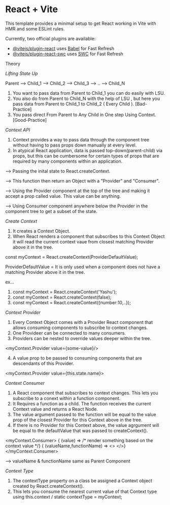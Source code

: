 # React + Vite

This template provides a minimal setup to get React working in Vite with HMR and some ESLint rules.

Currently, two official plugins are available:

- [@vitejs/plugin-react](https://github.com/vitejs/vite-plugin-react/blob/main/packages/plugin-react/README.md) uses [Babel](https://babeljs.io/) for Fast Refresh
- [@vitejs/plugin-react-swc](https://github.com/vitejs/vite-plugin-react-swc) uses [SWC](https://swc.rs/) for Fast Refresh


Theory


_Lifting State Up_

Parent --> Child_1 --> Child_2 --> Child_3 --> .. --> Child_N

1. You want to pass data from Parent to Child_1 you can do easily with LSU.
2. You also do from Parent to Child_N with the help of LSU , but here you pass data from Parent to Child_1 to Child_2 ( Every Child ). [Bad-Practice]
3. You pass direct From Parent to Any Child in One step Using Context. [Good-Practice]


_Context API_

1. Context provides a way to pass data through the component tree without having to pass props down manually at every level.
2. In atypical React application, data is passed top-down(parent-child) via props, but this can be cumbersome for certain types of props that are required by many components within an application.

--> Passing the inital state to React.createContext. 

--> This function then return an Object with a "Provider" and "Consumer".

--> Using the Provider component at the top of the tree and making it accept a prop called value. This value can be anything.

--> Using Consumer component anywhere below the Provider in the component tree to get a subset of the state.


_Create Context_

1. It creates a Context Object.
2. When React renders a component that subscribes to this Context Object it will read the current context vaue from closest matching Provider above it in the tree.

const myContext = React.createContext(ProviderDefaultValue);

ProviderDefaultValue = It is only used when a component does not have a matching Provider above it in the tree.

ex...

1. const myContext = React.createContext('Yashu');
2. const myContext = React.createContext(false);
3. const myContext = React.createContext({number:10,..});


_Context Provider_

1. Every Context Object comes with a Provider React component that allows consuming components to subscribe to context changes.
2. One Provideer can be connected to many consumers.
3. Providers can be nested to override values deeper within the tree.

<myContext.Provider value={some-value}/>

4. A value prop to be passed to consuming components that are descendants of this Provider.

<myContext.Provider value={this.state.name}>


_Context Consumer_

1. A React component that subscribes to context changes. This lets you subscribe to a conext within a function component.
2. It Requires a function as a child. The function receives the current Context value and returns a React Node.
3. The value  argument passed to the function will be equal to the value prop of the closest Provider for this Context above in the tree.
4. If there is no Provider for this Context above, the value agrgument will be equal to the defaultValue that was passed to createContext().

<myContext.Consumer>
    { (value) => /* render something based on the context value */}
    { (valueName,functionName) => <> </>}
</myContext.Consumer>       

--> valueName & functionName same as Parent Component 


_Context Type_

1. The contextType property on a class be assigned a Context object created by React.createContext().
2. This lets you consume the nearest current value of that Context type using this.context / static contextType = myContext;